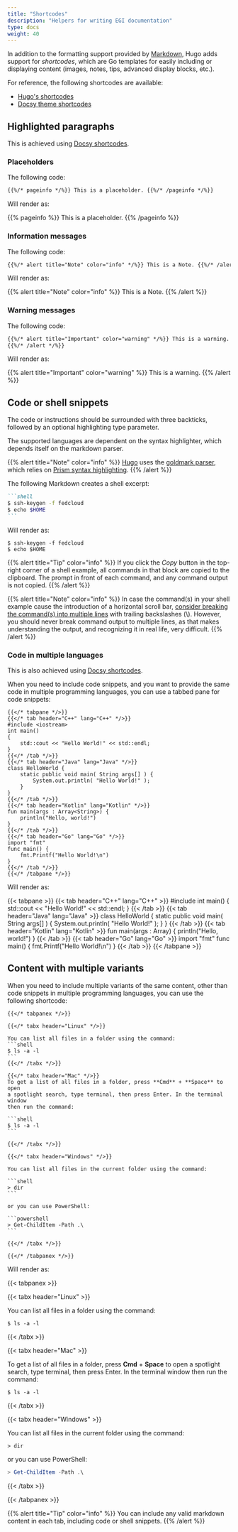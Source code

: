 ```yaml
---
title: "Shortcodes"
description: "Helpers for writing EGI documentation"
type: docs
weight: 40
---
```


In addition to the formatting support provided by
[Markdown](https://spec.commonmark.org/0.29/), Hugo adds support for
_shortcodes_, which are Go templates for easily including or displaying content
(images, notes, tips, advanced display blocks, etc.).

For reference, the following shortcodes are available:

- [Hugo's shortcodes](https://gohugo.io/content-management/shortcodes/)
- [Docsy theme shortcodes](https://www.docsy.dev/docs/adding-content/shortcodes/)

## Highlighted paragraphs

This is achieved using
[Docsy shortcodes](https://www.docsy.dev/docs/adding-content/shortcodes/#shortcode-helpers).

### Placeholders

The following code:

```markdown
{{%/* pageinfo */%}} This is a placeholder. {{%/* /pageinfo */%}}
```

Will render as:

{{% pageinfo %}} This is a placeholder. {{% /pageinfo %}}

### Information messages

The following code:

```markdown
{{%/* alert title="Note" color="info" */%}} This is a Note. {{%/* /alert */%}}
```

Will render as:

{{% alert title="Note" color="info" %}} This is a Note. {{% /alert %}}

### Warning messages

The following code:

```markdown
{{%/* alert title="Important" color="warning" */%}} This is a warning.
{{%/* /alert */%}}
```

Will render as:

{{% alert title="Important" color="warning" %}} This is a warning.
{{% /alert %}}

## Code or shell snippets

The code or instructions should be surrounded with three backticks, followed by
an optional highlighting type parameter.

The supported languages are dependent on the syntax highlighter, which depends
itself on the markdown parser.

{{% alert title="Note" color="info" %}} [Hugo](https://gohugo.io/) uses the
[goldmark parser](https://github.com/yuin/goldmark), which relies on
[Prism syntax highlighting](https://prismjs.com/download.html#themes=prism).
{{% /alert %}}

The following Markdown creates a shell excerpt:

````markdown
```shell
$ ssh-keygen -f fedcloud
$ echo $HOME
```
````

Will render as:

```shell
$ ssh-keygen -f fedcloud
$ echo $HOME
```

{{% alert title="Tip" color="info" %}} If you click the _Copy_ button in the
top-right corner of a shell example, all commands in that block are copied to
the clipboard. The prompt in front of each command, and any command output is
not copied. {{% /alert %}}

{{% alert title="Note" color="info" %}} In case the command(s) in your shell
example cause the introduction of a horizontal scroll bar,
[consider breaking the command(s) into multiple lines](../style/#basic-rules)
with trailing backslashes (\\). However, you should never break command output
to multiple lines, as that makes understanding the output, and recognizing it in
real life, very difficult. {{% /alert %}}

### Code in multiple languages

This is also achieved using
[Docsy shortcodes](https://www.docsy.dev/docs/adding-content/shortcodes/#tabbed-panes).

When you need to include code snippets, and you want to provide the same code in
multiple programming languages, you can use a tabbed pane for code snippets:

<!-- markdownlint-disable no-inline-html no-missing-space-atx -->
<!-- markdownlint-disable blanks-around-fences no-space-in-code -->

```go-html-template
{{</* tabpane */>}}
{{</* tab header="C++" lang="C++" */>}}
#include <iostream>
int main()
{
    std::cout << "Hello World!" << std::endl;
}
{{</* /tab */>}}
{{</* tab header="Java" lang="Java" */>}}
class HelloWorld {
    static public void main( String args[] ) {
        System.out.println( "Hello World!" );
    }
}
{{</* /tab */>}}
{{</* tab header="Kotlin" lang="Kotlin" */>}}
fun main(args : Array<String>) {
    println("Hello, world!")
}
{{</* /tab */>}}
{{</* tab header="Go" lang="Go" */>}}
import "fmt"
func main() {
    fmt.Printf("Hello World!\n")
}
{{</* /tab */>}}
{{</* /tabpane */>}}
```

Will render as:

<!-- prettier-ignore -->
{{< tabpane >}}
{{< tab header="C++" lang="C++" >}}
#include <iostream>
int main()
{
    std::cout << "Hello World!" << std::endl;
}
{{< /tab >}}
{{< tab header="Java" lang="Java" >}}
class HelloWorld {
    static public void main( String args[] ) {
        System.out.println( "Hello World!" );
    }
}
{{< /tab >}}
{{< tab header="Kotlin" lang="Kotlin" >}}
fun main(args : Array<String>) {
    println("Hello, world!")
}
{{< /tab >}}
{{< tab header="Go" lang="Go" >}}
import "fmt"
func main() {
    fmt.Printf("Hello World!\n")
}
{{< /tab >}}
{{< /tabpane >}}

## Content with multiple variants

When you need to include multiple variants of the same content, other than code
snippets in multiple programming languages, you can use the following shortcode:

````go-html-template
{{</* tabpanex */>}}

{{</* tabx header="Linux" */>}}

You can list all files in a folder using the command:
```shell
$ ls -a -l
```
{{</* /tabx */>}}

{{</* tabx header="Mac" */>}}
To get a list of all files in a folder, press **Cmd** + **Space** to open
a spotlight search, type terminal, then press Enter. In the terminal window
then run the command:

```shell
$ ls -a -l
```

{{</* /tabx */>}}

{{</* tabx header="Windows" */>}}

You can list all files in the current folder using the command:

```shell
> dir
```

or you can use PowerShell:

```powershell
> Get-ChildItem -Path .\
```

{{</* /tabx */>}}

{{</* /tabpanex */>}}
````

Will render as:

{{< tabpanex >}}

{{< tabx header="Linux" >}}

You can list all files in a folder using the command:

```shell
$ ls -a -l
```

{{< /tabx >}}

{{< tabx  header="Mac" >}}

To get a list of all files in a folder, press **Cmd** + **Space** to open a
spotlight search, type terminal, then press Enter. In the terminal window then
run the command:

```shell
$ ls -a -l
```

{{< /tabx >}}

{{< tabx  header="Windows" >}}

You can list all files in the current folder using the command:

```shell
> dir
```

or you can use PowerShell:

```powershell
> Get-ChildItem -Path .\
```

{{< /tabx >}}

{{< /tabpanex >}}

{{% alert title="Tip" color="info" %}} You can include any valid markdown
content in each tab, including code or shell snippets. {{% /alert %}}

<!-- markdownlint-enable blanks-around-fences no-space-in-code -->
<!-- markdownlint-enable no-inline-html no-missing-space-atx -->
